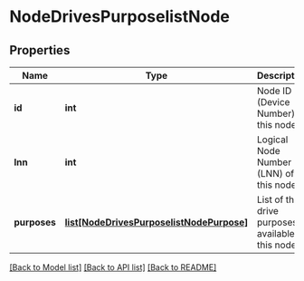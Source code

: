 # NodeDrivesPurposelistNode

## Properties
Name | Type | Description | Notes
------------ | ------------- | ------------- | -------------
**id** | **int** | Node ID (Device Number) of this node. | [optional] 
**lnn** | **int** | Logical Node Number (LNN) of this node. | [optional] 
**purposes** | [**list[NodeDrivesPurposelistNodePurpose]**](NodeDrivesPurposelistNodePurpose.md) | List of the drive purposes available on this node. | [optional] 

[[Back to Model list]](../README.md#documentation-for-models) [[Back to API list]](../README.md#documentation-for-api-endpoints) [[Back to README]](../README.md)


